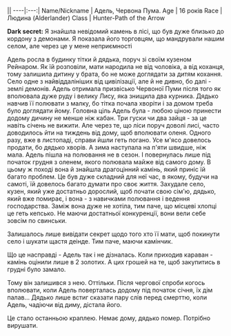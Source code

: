 
||
----|:---:|
Name/Nickname | Адель, Червона Пума.
Age | 16 років
Race | Людина (Alderlander)
Class | Hunter-Path of the Arrow

**Dark secret:** Я знайшла невідомий камень в лісі, що був дуже близько до кордону з демонами. Я показала його торговцям, що мандрували нашим селом, але через це у мене неприємності

Адель росла в будинку тітки й дядька, поруч зі своїм кузеном Рейнаром. Як їй розповіли, мати народила не від чоловіка, а від коханця, тому залишила дитину у брата, бо не може доглядати за дитям кохання. 
Село одне з найвіддалініших від цивілізації, але й не дивно, бо далі - землі демонів. 
Адель отримала призвісько Червоної Пуми після того як вполювала дуже руду і велику Лису, яка знищила два курника. 
Дядько навчив її полювати з малку, бо тітка почала хворіти і за домом треба було доглядати йому. Головна ціль Адель була - любою ціною принести додому дичину не менше ніж кабан. Три гуски чи два зайця - за це навіть січень не вижити. 
Але через те, що ліси поруч доволі лисі, часто доводилось йти на тиждень від дому, щоб вполювати оленя. 
Одного разу, вже в листопаді, справи йшли геть погано. Усе м'ясо довелось продати, бо дядько хворів. А зима наступала на п'яти швидше, ніж мала. Адель пішла на полювання не в сезон. І повернулась лише під початок грудня з оленем, якого полювала майже від самого дому. 
В цьому ж поході вона й знайшла драгоцінний камінь, який приніс їй багато проблем.
Це був дуже складний для неї час, в якому, будучи на самоті, їй довелось багато думати про своє життя. Захудале село, кузен, який уже достатньо дорослий, щоб почати свою сім'ю, дядько, який вже помирає, і вона - з навичками полювання і ведення господарства. Заміж вона дуже не хотіла, тим паче, що місцеві хлопці це геть кепсько. Не маючи достатньої конкуренції, вони вели себе зовсім по свинськи.

Залишалось лише вивідати секрет щодо того хто її мати, щоб покинути село і шукати щастя деінде. Тим паче, маючи камінчик.

Що це насправді - Адель так і не дізналась. Коли приходив караван - камінь оцінили лише в 2 золотих. А цих грошей на те, щоб закупитись в грудні було замало.

Тому він залишився з нею.
Оттільки. Після чергової спроби когось вполювати, коли Адель поверталась додому під початок січня, їх дім палав... Дядько лише встиг сказати пару слів перед смерттю, коли Адель, чадіючи від диму, дістала його.

Це стало останньою краплею. Немає дому, дядько помер. Потрібно вирушати.